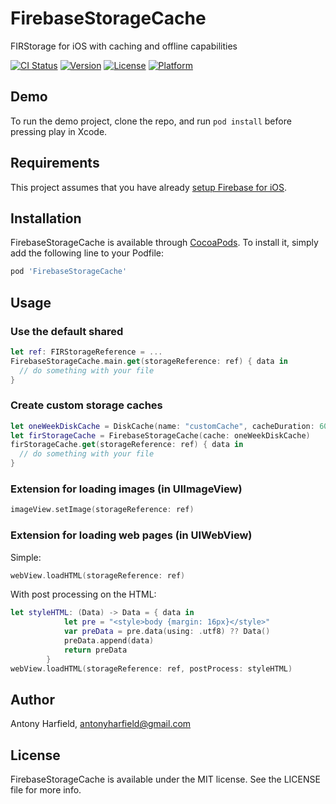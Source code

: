 # FirebaseStorageCache
FIRStorage for iOS with caching and offline capabilities

[![CI Status](http://img.shields.io/travis/antonyharfield/FirebaseStorageCache.svg?style=flat)](https://travis-ci.org/antonyharfield/FirebaseStorageCache)
[![Version](https://img.shields.io/cocoapods/v/FirebaseStorageCache.svg?style=flat)](http://cocoapods.org/pods/FirebaseStorageCache)
[![License](https://img.shields.io/cocoapods/l/FirebaseStorageCache.svg?style=flat)](http://cocoapods.org/pods/FirebaseStorageCache)
[![Platform](https://img.shields.io/cocoapods/p/FirebaseStorageCache.svg?style=flat)](http://cocoapods.org/pods/FirebaseStorageCache)

## Demo

To run the demo project, clone the repo, and run `pod install` before pressing play in Xcode.

## Requirements

This project assumes that you have already [setup Firebase for iOS](https://firebase.google.com/docs/ios/setup).

## Installation

FirebaseStorageCache is available through [CocoaPods](http://cocoapods.org). To install
it, simply add the following line to your Podfile:

```ruby
pod 'FirebaseStorageCache'
```

## Usage

### Use the default shared 

```swift
let ref: FIRStorageReference = ...
FirebaseStorageCache.main.get(storageReference: ref) { data in
  // do something with your file
}
```

### Create custom storage caches

```swift
let oneWeekDiskCache = DiskCache(name: "customCache", cacheDuration: 60 * 60 * 24 * 7)
let firStorageCache = FirebaseStorageCache(cache: oneWeekDiskCache)
firStorageCache.get(storageReference: ref) { data in
  // do something with your file
}
```

### Extension for loading images (in UIImageView)

```swift
imageView.setImage(storageReference: ref)
```

### Extension for loading web pages (in UIWebView)

Simple:

```swift
webView.loadHTML(storageReference: ref)
```

With post processing on the HTML:

```swift
let styleHTML: (Data) -> Data = { data in
            let pre = "<style>body {margin: 16px}</style>"
            var preData = pre.data(using: .utf8) ?? Data()
            preData.append(data)
            return preData
        }
webView.loadHTML(storageReference: ref, postProcess: styleHTML)
```

## Author

Antony Harfield, antonyharfield@gmail.com

## License

FirebaseStorageCache is available under the MIT license. See the LICENSE file for more info.
